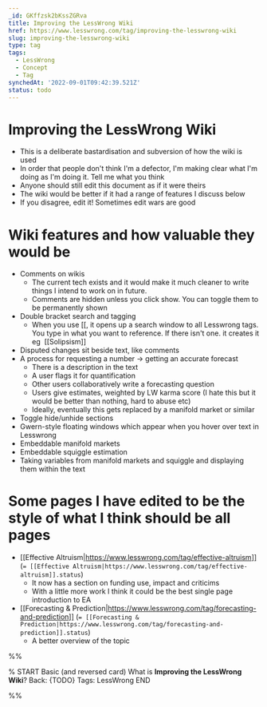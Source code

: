 ```yaml
---
_id: GKffzsk2bKssZGRva
title: Improving the LessWrong Wiki
href: https://www.lesswrong.com/tag/improving-the-lesswrong-wiki
slug: improving-the-lesswrong-wiki
type: tag
tags:
  - LessWrong
  - Concept
  - Tag
synchedAt: '2022-09-01T09:42:39.521Z'
status: todo
---
```


# Improving the LessWrong Wiki

- This is a deliberate bastardisation and subversion of how the wiki is used
- In order that people don't think I'm a defector, I'm making clear what I'm doing as I'm doing it. Tell me what you think
- Anyone should still edit this document as if it were theirs
- The wiki would be better if it had a range of features I discuss below
- If you disagree, edit it! Sometimes edit wars are good

Wiki features and how valuable they would be
============================================

- Comments on wikis
    - The current tech exists and it would make it much cleaner to write things I intend to work on in future.
    - Comments are hidden unless you click show. You can toggle them to be permanently shown
- Double bracket search and tagging 
    - When you use \[\[, it opens up a search window to all Lesswrong tags. You type in what you want to reference. If there isn't one. it creates it eg  \[\[Solipsism\]\]
- Disputed changes sit beside text, like comments
- A process for requesting a number -> getting an accurate forecast
    - There is a description in the text
    - A user flags it for quantification
    - Other users collaboratively write a forecasting question
    - Users give estimates, weighted by LW karma score (I hate this but it would be better than nothing, hard to abuse etc)
    - Ideally, eventually this gets replaced by a manifold market or similar
- Toggle hide/unhide sections
- Gwern-style floating windows which appear when you hover over text in Lesswrong
- Embeddable manifold markets
- Embeddable squiggle estimation
- Taking variables from manifold markets and squiggle and displaying them within the text

Some pages I have edited to be the style of what I think should be all pages
============================================================================

- [[Effective Altruism|https://www.lesswrong.com/tag/effective-altruism]] (`= [[Effective Altruism|https://www.lesswrong.com/tag/effective-altruism]].status`)
    - It now has a section on funding use, impact and criticims
    - With a little more work I think it could be the best single page introduction to EA
- [[Forecasting & Prediction|https://www.lesswrong.com/tag/forecasting-and-prediction]] (`= [[Forecasting & Prediction|https://www.lesswrong.com/tag/forecasting-and-prediction]].status`)
    - A better overview of the topic


%%

% START
Basic (and reversed card)
What is **Improving the LessWrong Wiki**?
Back: {TODO}
Tags: LessWrong
END

%%
	
